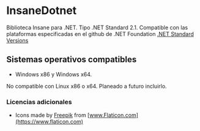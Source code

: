 # InsaneDotnet
Biblioteca Insane para .NET. Tipo .NET Standard 2.1. Compatible con las plataformas especificadas en el github de .NET Foundation [.NET Standard Versions](https://github.com/dotnet/standard/blob/master/docs/versions.md) 

## Sistemas operativos compatibles
* Windows x86 y Windows x64.

No compatible con Linux x86 o x64. Planeado a futuro incluirlo.

### Licencias adicionales
* Icons made by [Freepik](https://www.freepik.com) from [www.Flaticon.com](https://www.flaticon.com)
